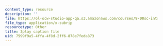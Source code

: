 ```yaml
---
content_type: resource
description: ''
file: https://ol-ocw-studio-app-qa.s3.amazonaws.com/courses/9-00sc-introduction-to-psychology-fall-2011/7599f9a54ffa4f8d2ff6878e7feda873_v4ur5mna060.srt
file_type: application/x-subrip
resourcetype: Other
title: 3play caption file
uid: 7599f9a5-4ffa-4f8d-2ff6-878e7feda873
---
```

